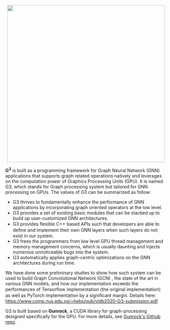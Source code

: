 <p align="center">
  <a href="https://github.com/gunrock/gunrock/"><img src="https://user-images.githubusercontent.com/2193051/82186697-d54e4800-991d-11ea-9123-e0575a07bc4f.png" width="493"></a>
  <br>
</p>

**G<sup>**3**</sup>** is built as a programming framework for Graph Neural Network (GNN) applications that supports graph related operations natively and leverages on the computation power of Graphics Processing Units (GPU). It is named G3, which stands for Graph processing system but tailored for GNN processing on GPUs. The values of G3 can be summarized as follow:

- G3 thrives to fundamentally enhance the performance of GNN applications by incorporating graph oriented operators at the low level.
- G3 provides a set of existing basic modules that can be stacked up to build up user-customized GNN architectures.
- G3 provides ﬂexible C++ based APIs such that developers are able to deﬁne and implement their own GNN layers when such layers do not exist in our system.
- G3 frees the programmers from low level GPU thread management and memory management concerns, which is usually daunting and injects numerous unnoticeable bugs into the system.
- G3 automatically applies graph-centric optimizations on the GNN architectures during run time.

We have done some preliminary studies to show how such system can be used to build Graph Convolutional Network (GCN) , the state of the art in various GNN models, and how our implementation exceeds the performances of Tensorﬂow implementation (the original implementation) as well as PyTorch implementation by a signiﬁcant margin. Details here: https://www.comp.nus.edu.sg/~hebs/pub/vldb2020-G3-submission.pdf

G3 is built based on **Gunrock**, a CUDA library for graph-processing designed specifically for the GPU.  For more details, see [Gunrock's Github repo](https://github.com/gunrock/gunrock/).
